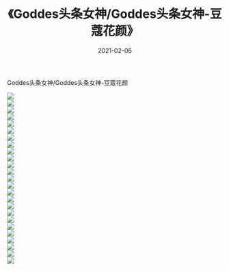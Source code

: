 ﻿---
layout: post
title:  《Goddes头条女神/Goddes头条女神-豆蔻花颜》
date:   2021-02-06
img: http://img.660000.xyz/Sharelink/网络美图/2021/Goddes头条女神/Goddes头条女神-豆蔻花颜/000.jpg
categories: [美女, 清纯, 唯美]
---

Goddes头条女神/Goddes头条女神-豆蔻花颜

 ![](http://img.660000.xyz/Sharelink/网络美图/2021/Goddes头条女神/Goddes头条女神-豆蔻花颜/001.jpg) <br>![](http://img.660000.xyz/Sharelink/网络美图/2021/Goddes头条女神/Goddes头条女神-豆蔻花颜/002.jpg) <br>![](http://img.660000.xyz/Sharelink/网络美图/2021/Goddes头条女神/Goddes头条女神-豆蔻花颜/003.jpg) <br>![](http://img.660000.xyz/Sharelink/网络美图/2021/Goddes头条女神/Goddes头条女神-豆蔻花颜/004.jpg) <br>![](http://img.660000.xyz/Sharelink/网络美图/2021/Goddes头条女神/Goddes头条女神-豆蔻花颜/005.jpg) <br>![](http://img.660000.xyz/Sharelink/网络美图/2021/Goddes头条女神/Goddes头条女神-豆蔻花颜/006.jpg) <br>![](http://img.660000.xyz/Sharelink/网络美图/2021/Goddes头条女神/Goddes头条女神-豆蔻花颜/007.jpg) <br>![](http://img.660000.xyz/Sharelink/网络美图/2021/Goddes头条女神/Goddes头条女神-豆蔻花颜/008.jpg) <br>![](http://img.660000.xyz/Sharelink/网络美图/2021/Goddes头条女神/Goddes头条女神-豆蔻花颜/009.jpg) <br>![](http://img.660000.xyz/Sharelink/网络美图/2021/Goddes头条女神/Goddes头条女神-豆蔻花颜/010.jpg) <br>![](http://img.660000.xyz/Sharelink/网络美图/2021/Goddes头条女神/Goddes头条女神-豆蔻花颜/011.jpg) <br>![](http://img.660000.xyz/Sharelink/网络美图/2021/Goddes头条女神/Goddes头条女神-豆蔻花颜/012.jpg) <br>![](http://img.660000.xyz/Sharelink/网络美图/2021/Goddes头条女神/Goddes头条女神-豆蔻花颜/013.jpg) <br>![](http://img.660000.xyz/Sharelink/网络美图/2021/Goddes头条女神/Goddes头条女神-豆蔻花颜/014.jpg) <br>![](http://img.660000.xyz/Sharelink/网络美图/2021/Goddes头条女神/Goddes头条女神-豆蔻花颜/015.jpg) <br>![](http://img.660000.xyz/Sharelink/网络美图/2021/Goddes头条女神/Goddes头条女神-豆蔻花颜/016.jpg) <br>![](http://img.660000.xyz/Sharelink/网络美图/2021/Goddes头条女神/Goddes头条女神-豆蔻花颜/017.jpg) <br>![](http://img.660000.xyz/Sharelink/网络美图/2021/Goddes头条女神/Goddes头条女神-豆蔻花颜/018.jpg) <br>![](http://img.660000.xyz/Sharelink/网络美图/2021/Goddes头条女神/Goddes头条女神-豆蔻花颜/019.jpg) <br>![](http://img.660000.xyz/Sharelink/网络美图/2021/Goddes头条女神/Goddes头条女神-豆蔻花颜/020.jpg) <br>![](http://img.660000.xyz/Sharelink/网络美图/2021/Goddes头条女神/Goddes头条女神-豆蔻花颜/021.jpg) <br>![](http://img.660000.xyz/Sharelink/网络美图/2021/Goddes头条女神/Goddes头条女神-豆蔻花颜/022.jpg) <br>![](http://img.660000.xyz/Sharelink/网络美图/2021/Goddes头条女神/Goddes头条女神-豆蔻花颜/023.jpg) <br>![](http://img.660000.xyz/Sharelink/网络美图/2021/Goddes头条女神/Goddes头条女神-豆蔻花颜/024.jpg) <br>![](http://img.660000.xyz/Sharelink/网络美图/2021/Goddes头条女神/Goddes头条女神-豆蔻花颜/025.jpg) <br>